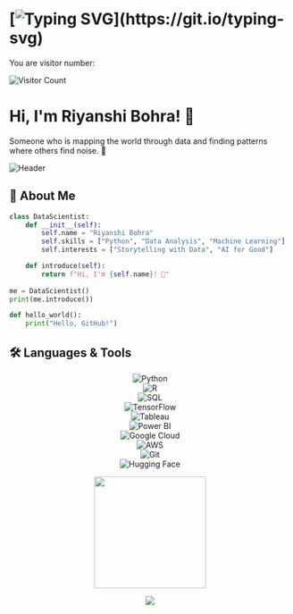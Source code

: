 # [![Typing SVG](https://readme-typing-svg.herokuapp.com?font=Fira+Code&size=18&color=F75C7E&lines=Hello!+Welcome+to+my+GitHub!)](https://git.io/typing-svg)

You are visitor number:  

<img src="https://profile-counter.glitch.me/riyanshibohra/count.svg" alt="Visitor Count" />

# Hi, I'm Riyanshi Bohra! 👋
Someone who is mapping the world through data and finding patterns where others find noise. 🌟

![Header](https://capsule-render.vercel.app/api?type=waving&color=gradient&height=200&text=Welcome%20to%20My%20Profile!&fontAlign=70&fontSize=40)

## 🌟 About Me
```python
class DataScientist:
    def __init__(self):
        self.name = "Riyanshi Bohra"
        self.skills = ["Python", "Data Analysis", "Machine Learning"]
        self.interests = ["Storytelling with Data", "AI for Good"]

    def introduce(self):
        return f"Hi, I'm {self.name}! 🚀"
        
me = DataScientist()
print(me.introduce())
```
```python
def hello_world():
    print("Hello, GitHub!")
```

## 🛠️ Languages & Tools  
<div align="center">

![Python](https://img.shields.io/badge/-Python-000?style=flat&logo=python)  
![R](https://img.shields.io/badge/-R-276DC3?style=flat&logo=r&logoColor=white)  
![SQL](https://img.shields.io/badge/-SQL-000?style=flat&logo=mysql)  
![TensorFlow](https://img.shields.io/badge/-TensorFlow-FF6F00?style=flat&logo=tensorflow&logoColor=white)  
![Tableau](https://img.shields.io/badge/-Tableau-E97627?style=flat&logo=tableau&logoColor=white)  
![Power BI](https://img.shields.io/badge/-PowerBI-F2C811?style=flat&logo=powerbi)  
![Google Cloud](https://img.shields.io/badge/-Google%20Cloud-4285F4?style=flat&logo=google-cloud&logoColor=white)  
![AWS](https://img.shields.io/badge/-AWS-232F3E?style=flat&logo=amazon-aws&logoColor=white)  
![Git](https://img.shields.io/badge/-Git-F05032?style=flat&logo=git&logoColor=white)  
![Hugging Face](https://img.shields.io/badge/-HuggingFace-FFD000?style=flat&logo=huggingface&logoColor=black)  

</div>

<div align="center">
  <img src="https://media.giphy.com/media/hvRJCLFzcasrR4ia7z/giphy.gif" width="200">
</div>

<p align="center">
  <img src="https://capsule-render.vercel.app/api?type=waving&color=gradient&height=100&section=footer"/>
</p>

